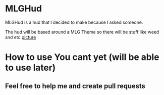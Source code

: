 # MLGHud
MLGHud is a hud that I decided to make because I asked someone.

The hud will be based around a MLG Theme so there will be stuff like weed and etc
[picture](images/img1.png)

<h1> How to use
  You cant yet (will be able to use later)
  
  <h2> Feel free to help me and create pull requests
